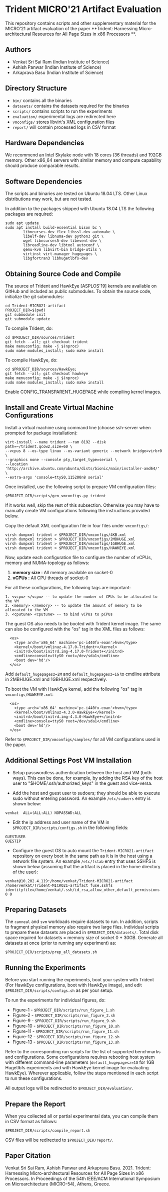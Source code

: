 Trident MICRO'21 Artifact Evaluation
=====================================

This repository contains scripts and other supplementary material
for the MICRO'21 artifact evaluation of the paper **Trident: Harnessing
Micro-architectural Resources for All Page Sizes in x86 Processors **.

Authors
-------
 
 * Venkat Sri Sai Ram (Indian Institute of Science)
 * Ashish Panwar (Indian Institute of Science)
 * Arkaprava Basu (Indian Institute of Science)


Directory Structure
-------------------

 * `bin/` contains all the binaries
 * `datasets/` contains the datasets required for the binaries
 * `scripts/` contains scripts to run the experiments
 * `evaluation/` experimental logs are redirected here
 * `vmconfigs/` stores libvirt's XML configuration files
 * `report/` will contain processed logs in CSV format


Hardware Dependencies
---------------------

We recommend an Intel Skylake node with 18 cores (36 threads) and 192GB memory.
Other x86_64 servers with similar memory and compute capability should produce comparable results.

Software Dependencies
---------------------

The scripts and binaries are tested on Ubuntu 18.04 LTS. Other 
Linux distributions may work, but are not tested.

In addition to the packages shipped with Ubuntu 18.04 LTS the following 
packages are required:

```
sudo apt update
sudo apt install build-essential bison bc \
		libncurses-dev flex libssl-dev automake \
		libelf-dev libnuma-dev python3 git \
		wget libncurses5-dev libevent-dev \
		libreadline-dev libtool autoconf \
		qemu-kvm libvirt-bin bridge-utils \
		virtinst virt-manager hugepages \
		libgfortran3 libhugetlbfs-dev

```                       

Obtaining Source Code and Compile
---------------------------------

The source of Trident and HawkEye [ASPLOS'19] kernels are available on GitHub and included as
public submodules. To obtain the source code, initialize the git submodules:

```
cd Trident-MICRO21-artifact
PROJECT_DIR=$(pwd)
git submodule init
git submodule update
```

To compile Trident, do:

```
cd $PROJECT_DIR/sources/Trident
git fetch --all; git checkout trident
make menuconfig; make -j $(nproc)
sudo make modules_install; sudo make install
```

To compile HawkEye, do:

```
cd $PROJECT_DIR/sources/HawkEye;
git fetch --all; git checkout hawkeye
make menuconfig; make -j $(nproc)
sudo make modules_install; sudo make install
```

Enable CONFIG_TRANSPARENT_HUGEPAGE while compiling kernel images.

Install and Create Virtual Machine Configurations
-------------------------------------------------

Install a virtual machine using command line (choose ssh-server when prompted for package installation):

```
virt-install --name trident --ram 8192 --disk path=~/trident.qcow2,size=60 \
--vcpus 8 --os-type linux --os-variant generic --network bridge=virbr0 \
--graphics none --console pty,target_type=serial \
--location 'http://archive.ubuntu.com/ubuntu/dists/bionic/main/installer-amd64/' \
--extra-args 'console=ttyS0,115200n8 serial'
```
Once installed, use the following script to prepare VM configuration files:
```
$PROJECT_DIR/scripts/gen_vmconfigs.py trident

```
If it works well, skip the rest of this subsection. Otherwise you may have to manually create VM configurations following the instructions provided below.

Copy the default XML configuration file in four files under `vmconfigs/`:
```
virsh dumpxml trident > $PROJECT_DIR/vmconfigs/4KB.xml
virsh dumpxml trident > $PROJECT_DIR/vmconfigs/2MBHUGE.xml
virsh dumpxml trident > $PROJECT_DIR/vmconfigs/1GBHUGE.xml
virsh dumpxml trident > $PROJECT_DIR/vmconfigs/HAWKEYE.xml
```

Now, update each configuration file to configure the number of vCPUs, memory and NUMA-topology as follows:
1. **memory size** : All memory available on socket-0
2. **vCPUs** : All CPU threads of socket-0

For all these configurations, the following tags are important:
```
1. <vcpu> </vcpu> -- to update the number of CPUs to be allocated to the VM
2. <memory> </memory> -- to update the amount of memory to be allocated to the VM
3. <cputune> <cputune> -- to bind vCPUs to pCPUs
```

The guest OS also needs to be booted with Trident kernel image. The same can also be configured
with the "os" tag in the XML files as follows:
```
  <os>
    <type arch='x86_64' machine='pc-i440fx-eoan'>hvm</type>
    <kernel>/boot/vmlinuz-4.17.0-Trident+</kernel>
    <initrd>/boot/initrd.img-4.17.0-Trident+</initrd>
    <cmdline>console=ttyS0 root=/dev/sda1</cmdline>
    <boot dev='hd'/>
  </os>
```
Add `default_hugepagesz=2M` and `default_hugepagesz=1G` to cmdline attribute in 2MBHUGE.xml
and 1GBHUGE.xml respectively.

To boot the VM with HawkEye kernel, add the following "os" tag in `vmconfigs/HAWKEYE.xml`:
```
  <os>
    <type arch='x86_64' machine='pc-i440fx-eoan'>hvm</type>
    <kernel>/boot/vmlinuz-4.3.0-HawkEye+</kernel>
    <initrd>/boot/initrd.img-4.3.0-HawkEye+</initrd>
    <cmdline>console=ttyS0 root=/dev/sda1</cmdline>
    <boot dev='hd'/>
  </os>
```

Refer to `$PROJECT_DIR/vmconfigs/samples/` for all VM configurations used in the paper.


Additional Settings Post VM Installation
----------------------------------------

* Setup passwordless authentication between the host and VM (both ways). This can be done, for example, by
adding the RSA key of the host user to "$HOME/.ssh/authorized_keys" in the guest and vice-versa.

* Add the host and guest user to sudoers; they should be able to execute sudo without entering password.
An example `/etc/sudoers` entry is shown below:
```
venkat  ALL=(ALL:ALL) NOPASSWD:ALL
```

* Edit the ip address and user name of the VM in `$PROJECT_DIR/scripts/configs.sh`
in the following fields:
```
GUESTUSER
GUESTIP
```

* Configure the guest OS to auto mount the `Trident-MICRO21-artifact` repository on every boot in the same path as it is in the host using a network file system. An example `/etc/fstab` entry that uses SSHFS is shown below (assuming that the artifact is placed in the home directory of the user):
```
venkat@10.202.4.119:/home/venkat/Trident-MICRO21-artifact /home/venkat/Trident-MICRO21-artifact fuse.sshfs identityfile=/home/venkat/.ssh/id_rsa,allow_other,default_permissions 0 0
```

Preparing Datasets
------------------

The `canneal` and `svm` workloads require datasets to run. In addition, scripts to fragment physical memory
also require two large files. Individual scripts to prepare these datasets are placed in `$PROJECT_DIR/datasets/`. Total disk space
required for datasets = memory size of socket 0 + 30GB.
Generate all datasets at once (prior to running any experiment) as:

```
$PROJECT_DIR/scripts/prep_all_datasets.sh
```


Running the Experiments
-----------------------

Before you start running the experiments, boot your system with Trident (For HawkEye configurations, boot with HawkEye image),
and edit `$PROJECT_DIR/scripts/configs.sh` as per your setup.

To run the experiments for individual figures, do:

 * Figure-1 - `$PROJECT_DIR/scripts/run_figure_1.sh`
 * Figure-2 - `$PROJECT_DIR/scripts/run_figure_2.sh`
 * Figure-9 - `$PROJECT_DIR/scripts/run_figure_9.sh`
 * Figure-10 - `$PROJECT_DIR/scripts/run_figure_10.sh`
 * Figure-11 - `$PROJECT_DIR/scripts/run_figure_11.sh`
 * Figure-12 - `$PROJECT_DIR/scripts/run_figure_12.sh`
 * Figure-13 - `$PROJECT_DIR/scripts/run_figure_13.sh`

Refer to the corresponding run scripts for the list of supported benchmarks
and configurations. Some configurations requires rebooting host system with
different command-line parameters (`default_hugepagesz=1G` for 1GB Hugetlbfs
experiments and with HawkEye kernel image for evaluating HawkEye). Wherever
applicable, follow the steps mentioned in each script to run these configurations.

All output logs will be redirected to `$PROJECT_DIR/evaluation/`.


Prepare the Report
------------------

When you collected all or partial experimental data, you can compile them
in CSV format as follows:

```
$PROJECT_DIR/scripts/compile_report.sh
```

CSV files will be redirected to `$PROJECT_DIR/report/`.

Paper Citation
--------------

Venkat Sri Sai Ram, Ashish Panwar and Arkaprava Basu. 2021. Trident: Harnessing Micro-architectural Resources for All Page Sizes in x86 Processors. In Proceedings of the 54th IEEE/ACM International Symposium on Microarchitecture (MICRO-54), Athens, Greece.
